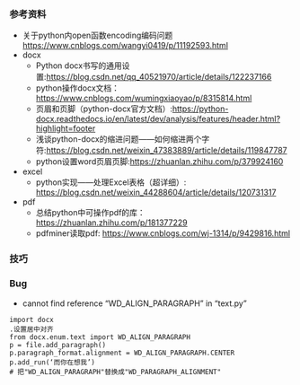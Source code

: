 ### 参考资料
* 关于python内open函数encoding编码问题
https://www.cnblogs.com/wangyi0419/p/11192593.html
* docx
  * Python docx书写的通用设置:https://blog.csdn.net/qq_40521970/article/details/122237166
  * python操作docx文档：https://www.cnblogs.com/wumingxiaoyao/p/8315814.html
  * 页眉和页脚（python-docx官方文档）:https://python-docx.readthedocs.io/en/latest/dev/analysis/features/header.html?highlight=footer
  * 浅谈python-docx的缩进问题——如何缩进两个字符:https://blog.csdn.net/weixin_47383889/article/details/119847787
  * python设置word页眉页脚:https://zhuanlan.zhihu.com/p/379924160 
* excel
  * python实现——处理Excel表格（超详细）: https://blog.csdn.net/weixin_44288604/article/details/120731317
* pdf
  * 总结python中可操作pdf的库：https://zhuanlan.zhihu.com/p/181377229
  * pdfminer读取pdf: https://www.cnblogs.com/wj-1314/p/9429816.html

### 技巧


### Bug
* cannot find reference “WD_ALIGN_PARAGRAPH” in “text.py”
```
import docx
.设置居中对齐
from docx.enum.text import WD_ALIGN_PARAGRAPH
p = file.add_paragraph()
p.paragraph_format.alignment = WD_ALIGN_PARAGRAPH.CENTER
p.add_run(‘而你在想我’)
# 把"WD_ALIGN_PARAGRAPH"替换成"WD_PARAGRAPH_ALIGNMENT"
```
